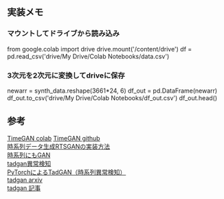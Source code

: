 ## 実装メモ

### マウントしてドライブから読み込み
from google.colab import drive 
drive.mount('/content/drive')
df = pd.read_csv('drive/My Drive/Colab Notebooks/data.csv')

### 3次元を2次元に変換してdriveに保存
newarr = synth_data.reshape(3661*24, 6)
df_out = pd.DataFrame(newarr)
df_out.to_csv('drive/My Drive/Colab Notebooks/df_out.csv')
df_out.head()



## 参考
[TimeGAN colab](https://colab.research.google.com/github/ydataai/ydata-synthetic/blob/master/examples/timeseries/TimeGAN_Synthetic_stock_data.ipynb)
[TimeGAN github](https://github.com/ydataai/ydata-synthetic)   
[時系列データ生成RTSGANの実装方法](http://blog.livedoor.jp/tak_tak0/archives/52439130.html)  
[時系列にもGAN](https://ai-scholar.tech/articles/time-series/GAN_for_time-series)  
[tadgan異常検知](https://github.com/arunppsg/TadGAN)  
[PyTorchによるTadGAN（時系列異常検知）](https://zenn.dev/yonda/articles/681f32264341cf)  
[tadgan arxiv](https://arxiv.org/pdf/2009.07769.pdf)  
[tadgan 記事](https://engineer.fabcross.jp/archeive/210122_hidden-warning-signals.html)  
